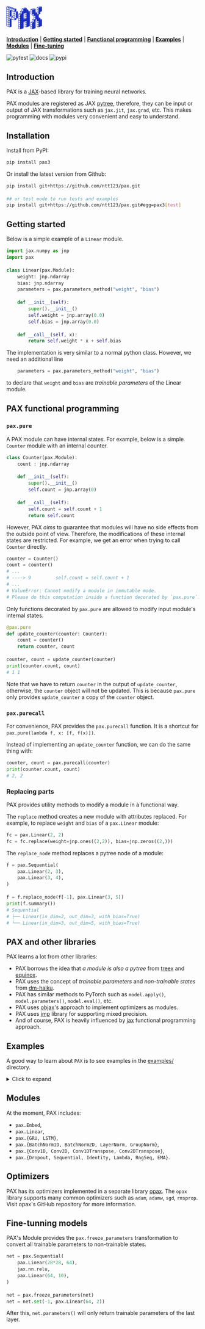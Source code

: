 <div align="left">
<img src="https://raw.githubusercontent.com/NTT123/pax/main/images/pax_logo.png" alt="logo" width="94px"></img>
</div>

[**Introduction**](#introduction)
| [**Getting started**](#gettingstarted)
| [**Functional programming**](#functional)
| [**Examples**](https://github.com/ntt123/pax/tree/main/examples/)
| [**Modules**](#modules)
| [**Fine-tuning**](#finetune)

![pytest](https://github.com/ntt123/pax/workflows/pytest/badge.svg)
![docs](https://readthedocs.org/projects/pax/badge/?version=main)
![pypi](https://img.shields.io/pypi/v/pax3)


## Introduction<a id="introduction"></a>

PAX is a [JAX]-based library for training neural networks.

PAX modules are registered as JAX [pytree](https://jax.readthedocs.io/en/latest/pytrees.html), therefore, they can be input or output of JAX transformations such as `jax.jit`, `jax.grad`, etc. This makes programming with modules very convenient and easy to understand.

## Installation<a id="installation"></a>

Install from PyPI:

```bash
pip install pax3
```

Or install the latest version from Github:

```bash
pip install git+https://github.com/ntt123/pax.git

## or test mode to run tests and examples
pip install git+https://github.com/ntt123/pax.git#egg=pax3[test]
```


## Getting started<a id="gettingstarted"></a>


Below is a simple example of a `Linear` module.

```python
import jax.numpy as jnp
import pax

class Linear(pax.Module):
    weight: jnp.ndarray
    bias: jnp.ndarray
    parameters = pax.parameters_method("weight", "bias")

    def __init__(self):
        super().__init__()
        self.weight = jnp.array(0.0)
        self.bias = jnp.array(0.0)

    def __call__(self, x):
        return self.weight * x + self.bias
```

The implementation is very similar to a normal python class. However, we need an additional line

```python
    parameters = pax.parameters_method("weight", "bias")
```

to declare that `weight` and `bias` are *trainable parameters* of the Linear module.

## PAX functional programming<a id="functional"></a>

### `pax.pure`

A PAX module can have internal states. For example, below is a simple `Counter` module with an internal counter.

```python
class Counter(pax.Module):
    count : jnp.ndarray

    def __init__(self):
        super().__init__()
        self.count = jnp.array(0)
    
    def __call__(self):
        self.count = self.count + 1
        return self.count
```

However, PAX *aims* to guarantee that modules will have no side effects from the outside point of view.
Therefore, the modifications of these internal states are restricted. For example, we get an error when trying to call `Counter` directly.

```python
counter = Counter()
count = counter()
# ...
# ----> 9         self.count = self.count + 1
# ...
# ValueError: Cannot modify a module in immutable mode.
# Please do this computation inside a function decorated by `pax.pure`.
```

Only functions decorated by `pax.pure` are allowed to modify input module's internal states.

```python
@pax.pure
def update_counter(counter: Counter):
    count = counter()
    return counter, count

counter, count = update_counter(counter)
print(counter.count, count)
# 1 1
```

Note that we have to return `counter` in the output of `update_counter`, otherwise, the `counter` object will not be updated. This is because `pax.pure` only provides `update_counter` a copy of the `counter` object.


### `pax.purecall`

For convenience, PAX provides the `pax.purecall` function. 
It is a shortcut for `pax.pure(lambda f, x: [f, f(x)])`.

Instead of implementing an `update_counter` function, we can do the same thing with:

```python
counter, count = pax.purecall(counter)
print(counter.count, count)
# 2, 2
```

### Replacing parts

PAX provides utility methods to modify a module in a functional way.

The `replace` method creates a new module with attributes replaced. 
For example, to replace `weight` and `bias` of a `pax.Linear` module:

```python
fc = pax.Linear(2, 2)
fc = fc.replace(weight=jnp.ones((2,2)), bias=jnp.zeros((2,)))
```

The `replace_node` method replaces a pytree node of a module:

```python
f = pax.Sequential(
    pax.Linear(2, 3),
    pax.Linear(3, 4),
)

f = f.replace_node(f[-1], pax.Linear(3, 5))
print(f.summary())
# Sequential
# ├── Linear(in_dim=2, out_dim=3, with_bias=True)
# └── Linear(in_dim=3, out_dim=5, with_bias=True)
```

## PAX and other libraries <a id="paxandfriends"></a>

PAX learns a lot from other libraries:
- PAX borrows the idea that _a module is also a pytree_ from [treex] and [equinox]. 
- PAX uses the concept of _trainable parameters_ and _non-trainable states_ from [dm-haiku].
- PAX has similar methods to PyTorch such as `model.apply()`, `model.parameters()`, `model.eval()`, etc.
- PAX uses [objax]'s approach to implement optimizers as modules. 
- PAX uses [jmp] library for supporting mixed precision. 
- And of course, PAX is heavily influenced by [jax] functional programming approach.


## Examples<a id="examples"></a>

A good way to learn about ``PAX`` is to see examples in the [examples/](./examples) directory.


<details>
<summary>Click to expand</summary>

| Path     |      Description      |
|----------|-----------------------|
| ``char_rnn.py``  |  train a RNN language model on TPU.             |
| ``transformer/`` |    train a Transformer language model on TPU.   |
| ``mnist.py``     | train an image classifier on `MNIST` dataset.   |
| ``notebooks/VAE.ipynb``   | train a variational autoencoder.       |
| ``notebooks/DCGAN.ipynb`` | train a DCGAN model on `Celeb-A` dataset. |
| ``notebooks/fine_tuning_resnet18.ipynb``    | finetune a pretrained ResNet18 model on `cats vs dogs` dataset. |
| ``notebooks/mixed_precision.ipynb`` | train a U-Net image segmentation with mixed precision. |
| ``mnist_mixed_precision.py`` | train an image classifier with mixed precision. |
| ``wave_gru/`` | train a WaveGRU vocoder: convert mel-spectrogram to waveform. |
| ``denoising_diffusion/`` | train a denoising diffusion model on `Celeb-A` dataset. |

</details>




## Modules<a id="modules"></a>

At the moment, PAX includes: 

* ``pax.Embed``,
* ``pax.Linear``, 
* ``pax.{GRU, LSTM}``,
* ``pax.{BatchNorm1D, BatchNorm2D, LayerNorm, GroupNorm}``, 
* ``pax.{Conv1D, Conv2D, Conv1DTranspose, Conv2DTranspose}``, 
* ``pax.{Dropout, Sequential, Identity, Lambda, RngSeq, EMA}``.

## Optimizers<a id="optimizers"></a>

PAX has its optimizers implemented in a separate library [opax](https://github.com/ntt123/opax). The `opax` library supports many common optimizers such as `adam`, `adamw`, `sgd`, `rmsprop`. Visit opax's GitHub repository for more information. 


## Fine-tunning models<a id="finetune"></a>

PAX's Module provides the ``pax.freeze_parameters`` transformation to convert all trainable parameters to non-trainable states.

```python
net = pax.Sequential(
    pax.Linear(28*28, 64),
    jax.nn.relu,
    pax.Linear(64, 10),
)

net = pax.freeze_parameters(net) 
net = net.set(-1, pax.Linear(64, 2))
```

After this, ``net.parameters()`` will only return trainable parameters of the last layer.


[jax]: https://github.com/google/jax
[objax]: https://github.com/google/objax
[dm-haiku]: https://github.com/deepmind/dm-haiku
[optax]: https://github.com/deepmind/optax
[jmp]: https://github.com/deepmind/jmp
[pytorch]: https://github.com/pytorch/pytorch
[treex]: https://github.com/cgarciae/treex
[equinox]: https://github.com/patrick-kidger/equinox
